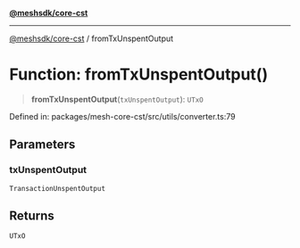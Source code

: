 [**@meshsdk/core-cst**](../README.md)

***

[@meshsdk/core-cst](../globals.md) / fromTxUnspentOutput

# Function: fromTxUnspentOutput()

> **fromTxUnspentOutput**(`txUnspentOutput`): `UTxO`

Defined in: packages/mesh-core-cst/src/utils/converter.ts:79

## Parameters

### txUnspentOutput

`TransactionUnspentOutput`

## Returns

`UTxO`

